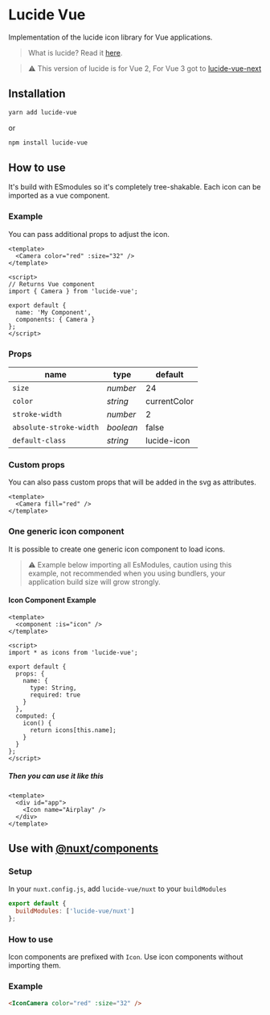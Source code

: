 # Lucide Vue

Implementation of the lucide icon library for Vue applications.

> What is lucide? Read it [here](https://github.com/lucide-icons/lucide#what-is-lucide).

> :warning: This version of lucide is for Vue 2, For Vue 3 got to [lucide-vue-next](https://github.com/lucide-icons/lucide/tree/main/packages/lucide-vue-next#lucide-vue-next)

## Installation

```sh
yarn add lucide-vue
```

or

```sh
npm install lucide-vue
```

## How to use

It's build with ESmodules so it's completely tree-shakable.
Each icon can be imported as a vue component.

### Example

You can pass additional props to adjust the icon.

```vue
<template>
  <Camera color="red" :size="32" />
</template>

<script>
// Returns Vue component
import { Camera } from 'lucide-vue';

export default {
  name: 'My Component',
  components: { Camera }
};
</script>
```

### Props

|  name                   |   type    |  default     |
| ----------------------- | --------- | ------------ |
| `size`                  | *number*  | 24           |
| `color`                 | *string*  | currentColor |
| `stroke-width`          | *number*  | 2            |
| `absolute-stroke-width` | *boolean* | false        |
| `default-class`         | *string*  | lucide-icon  |

### Custom props

You can also pass custom props that will be added in the svg as attributes.

```vue
<template>
  <Camera fill="red" />
</template>
```

### One generic icon component

It is possible to create one generic icon component to load icons.

> :warning: Example below importing all EsModules, caution using this example, not recommended when you using bundlers, your application build size will grow strongly.

#### Icon Component Example

```vue
<template>
  <component :is="icon" />
</template>

<script>
import * as icons from 'lucide-vue';

export default {
  props: {
    name: {
      type: String,
      required: true
    }
  },
  computed: {
    icon() {
      return icons[this.name];
    }
  }
};
</script>
```

##### Then you can use it like this

```vue
<template>
  <div id="app">
    <Icon name="Airplay" />
  </div>
</template>
```

## Use with [@nuxt/components](https://github.com/nuxt/components#readme)

### Setup

In your `nuxt.config.js`, add `lucide-vue/nuxt` to your `buildModules`

```js
export default {
  buildModules: ['lucide-vue/nuxt']
};
```

### How to use

Icon components are prefixed with `Icon`. Use icon components without importing them.

### Example

```html
<IconCamera color="red" :size="32" />
```
